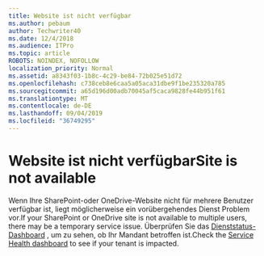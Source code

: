```yaml
---
title: Website ist nicht verfügbar
ms.author: pebaum
author: Techwriter40
ms.date: 12/4/2018
ms.audience: ITPro
ms.topic: article
ROBOTS: NOINDEX, NOFOLLOW
localization_priority: Normal
ms.assetid: a8343f03-1b8c-4c29-be84-72b025e51d72
ms.openlocfilehash: c738ceb8e6caa5a05aca31dbe9f1be235320a785
ms.sourcegitcommit: a65d196d00adb70045af5caca9828fe44b951f61
ms.translationtype: MT
ms.contentlocale: de-DE
ms.lasthandoff: 09/04/2019
ms.locfileid: "36749295"
---
```

# <a name="site-is-not-available"></a><span data-ttu-id="489fb-102">Website ist nicht verfügbar</span><span class="sxs-lookup"><span data-stu-id="489fb-102">Site is not available</span></span>

<span data-ttu-id="489fb-103">Wenn Ihre SharePoint-oder OneDrive-Website nicht für mehrere Benutzer verfügbar ist, liegt möglicherweise ein vorübergehendes Dienst Problem vor.</span><span class="sxs-lookup"><span data-stu-id="489fb-103">If your SharePoint or OneDrive site is not available to multiple users, there may be a temporary service issue.</span></span> <span data-ttu-id="489fb-104">Überprüfen Sie das [Dienststatus-Dashboard](https://admin.microsoft.com/AdminPortal/Home#/servicehealth) , um zu sehen, ob Ihr Mandant betroffen ist.</span><span class="sxs-lookup"><span data-stu-id="489fb-104">Check the [Service Health dashboard](https://admin.microsoft.com/AdminPortal/Home#/servicehealth) to see if your tenant is impacted.</span></span> 
  

